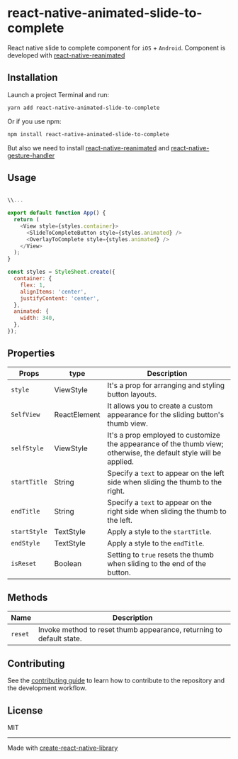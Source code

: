 # react-native-animated-slide-to-complete

React native slide to complete component for `iOS` + `Android`. Component is developed with [react-native-reanimated](https://docs.swmansion.com/react-native-reanimated/)  

## Installation

Launch a project Terminal and run:

```sh
yarn add react-native-animated-slide-to-complete

```
Or if you use npm:

```sh
npm install react-native-animated-slide-to-complete

```

But also we need to install [react-native-reanimated](https://docs.swmansion.com/react-native-reanimated/) and [react-native-gesture-handler](https://docs.swmansion.com/react-native-gesture-handler/)

## Usage

```js

\\...

export default function App() {
  return (
    <View style={styles.container}>
      <SlideToCompleteButton style={styles.animated} />
      <OverlayToComplete style={styles.animated} />
    </View>
  );
}

const styles = StyleSheet.create({
  container: {
    flex: 1,
    alignItems: 'center',
    justifyContent: 'center',
  },
  animated: {
    width: 340,
  },
});
```

## Properties

| Props | type | Description |
| ---------| ------- | ------------- |
| `style` | ViewStyle | It's a prop for arranging and styling button layouts. | 
| `SelfView` | ReactElement | It allows you to create a custom appearance for the sliding button's thumb view. |
| `selfStyle` | ViewStyle | It's a prop employed to customize the appearance of the thumb view; otherwise, the default style will be applied. |
| `startTitle` | String | Specify a `text` to appear on the left side when sliding the thumb to the right. |
| `endTitle` | String | Specify a `text` to appear on the right side when sliding the thumb to the left. |
| `startStyle` | TextStyle | Apply a style to the `startTitle`. |
| `endStyle` | TextStyle | Apply a style to the `endTitle`. |
| `isReset` | Boolean | Setting to `true` resets the thumb when sliding to the end of the button. |

## Methods

| Name | Description |
| --------- | ------------- |
| `reset` | Invoke method to reset thumb appearance, returning to default state. |



## Contributing

See the [contributing guide](CONTRIBUTING.md) to learn how to contribute to the repository and the development workflow.

## License

MIT

---

Made with [create-react-native-library](https://github.com/callstack/react-native-builder-bob)